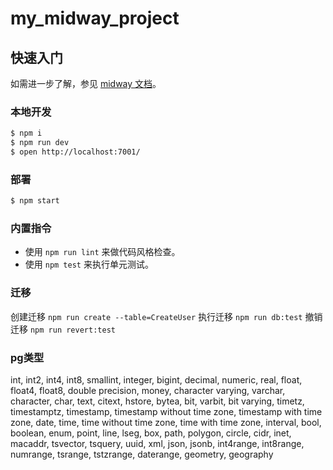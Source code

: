 # my_midway_project

## 快速入门

<!-- 在此次添加使用文档 -->

如需进一步了解，参见 [midway 文档][midway]。

### 本地开发

```bash
$ npm i
$ npm run dev
$ open http://localhost:7001/
```

### 部署

```bash
$ npm start
```

### 内置指令

- 使用 `npm run lint` 来做代码风格检查。
- 使用 `npm test` 来执行单元测试。


[midway]: https://midwayjs.org


### 迁移
 创建迁移 `npm run create --table=CreateUser`
 执行迁移 `npm run db:test` 
 撤销迁移 `npm run revert:test` 

### pg类型
int, int2, int4, int8, smallint, integer, bigint, decimal, numeric, real, float, float4, float8, double precision, money, character varying, varchar, character, char, text, citext, hstore, bytea, bit, varbit, bit varying, timetz, timestamptz, timestamp, timestamp without time zone, timestamp with time zone, date, time, time without time zone, time with time zone, interval, bool, boolean, enum, point, line, lseg, box, path, polygon, circle, cidr, inet, macaddr, tsvector, tsquery, uuid, xml, json, jsonb, int4range, int8range, numrange, tsrange, tstzrange, daterange, geometry, geography